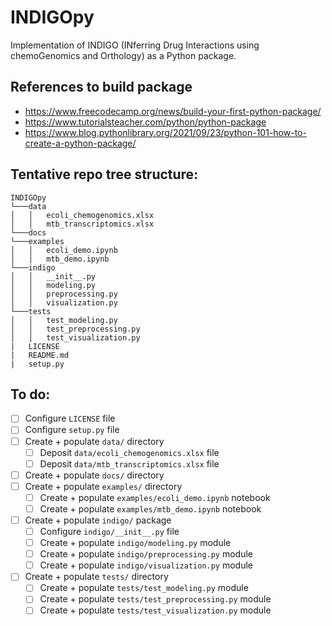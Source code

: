 # INDIGOpy
Implementation of INDIGO (INferring Drug Interactions using chemoGenomics and Orthology) as a Python package.

## References to build package
* https://www.freecodecamp.org/news/build-your-first-python-package/
* https://www.tutorialsteacher.com/python/python-package
* https://www.blog.pythonlibrary.org/2021/09/23/python-101-how-to-create-a-python-package/

## Tentative repo tree structure: 
```
INDIGOpy
└───data
│   │   ecoli_chemogenomics.xlsx
│   │   mtb_transcriptomics.xlsx
└───docs
└───examples
│   │   ecoli_demo.ipynb
│   │   mtb_demo.ipynb
└───indigo
│   │   __init__.py
│   │   modeling.py
│   │   preprocessing.py
│   │   visualization.py
└───tests
│   │   test_modeling.py
│   │   test_preprocessing.py
│   │   test_visualization.py
|   LICENSE
|   README.md
|   setup.py
```

## To do: 
- [ ] Configure `LICENSE` file
- [ ] Configure `setup.py` file
- [ ] Create + populate `data/` directory
  - [ ] Deposit `data/ecoli_chemogenomics.xlsx` file
  - [ ] Deposit `data/mtb_transcriptomics.xlsx` file
- [ ] Create + populate `docs/` directory
- [ ] Create + populate `examples/` directory
  - [ ] Create + populate `examples/ecoli_demo.ipynb` notebook
  - [ ] Create + populate `examples/mtb_demo.ipynb` notebook
- [ ] Create + populate `indigo/` package
  - [ ] Configure `indigo/__init__.py` file
  - [ ] Create + populate `indigo/modeling.py` module
  - [ ] Create + populate `indigo/preprocessing.py` module
  - [ ] Create + populate `indigo/visualization.py` module
- [ ] Create + populate `tests/` directory 
  - [ ] Create + populate `tests/test_modeling.py` module
  - [ ] Create + populate `tests/test_preprocessing.py` module
  - [ ] Create + populate `tests/test_visualization.py` module
